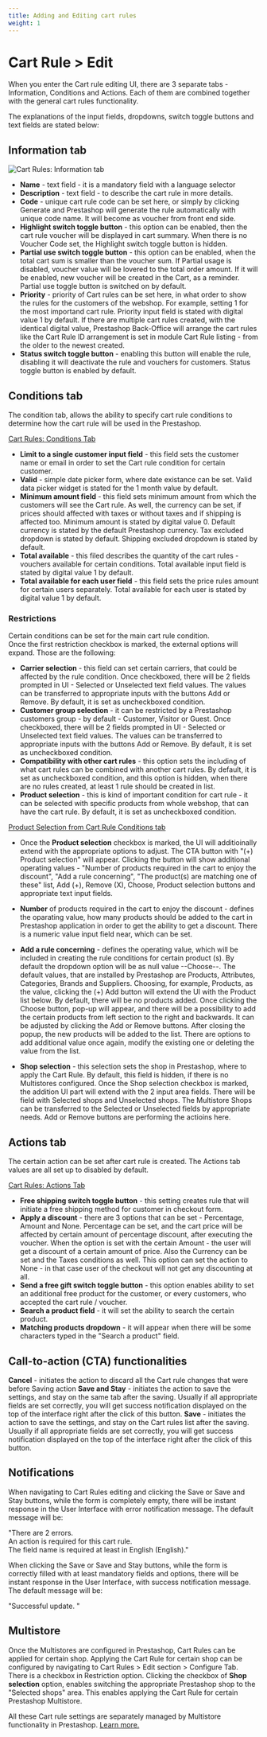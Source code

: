 ```yaml
---
title: Adding and Editing cart rules
weight: 1
---
```


# Cart Rule > Edit
When you enter the Cart rule editing UI, there are 3 separate tabs - Information, Conditions and Actions. Each of them are combined together with the general cart rules functionality.

The explanations of the input fields, dropdowns, switch toggle buttons and text fields are stated below:<br>

## Information tab

![Cart Rules: Information tab](/static/img/cart-rules-information-tab.png)

- **Name** - text field - it is a mandatory field with a language selector
- **Description** - text field - to describe the cart rule in more details.
- **Code** - unique cart rule code can be set here, or simply by clicking Generate and Prestashop will generate the rule automatically with unique code name. It will become as voucher from front end side.
- **Highlight switch toggle button** - this option can be enabled, then the cart rule voucher will be displayed in cart summary. When there is no Voucher Code set, the Highlight switch toggle button is hidden.
- **Partial use switch toggle button** - this option can be enabled, when the total cart sum is smaller than the voucher sum. If Partial usage is disabled, voucher value will be lovered to the total order amount. If it will be enabled, new voucher will be created in the Cart, as a reminder. Partial use toggle button is switched on by default.
- **Priority** - priority of Cart rules can be set here, in what order to show the rules for the customers of the webshop. For example, setting 1 for the most importand cart rule. Priority input field is stated with digital value 1 by default. If there are multiple cart rules created, with the identical digital value, Prestashop Back-Office will arrange the cart rules like the Cart Rule ID arrangement is set in module Cart Rule listing - from the older to the newest created.
- **Status switch toggle button** - enabling this button will enable the rule, disabling it will deactivate the rule and vouchers for customers. Status toggle button is enabled by default.

## Conditions tab
The condition tab, allows the ability to specify cart rule conditions to determine how the cart rule will be used in the Prestashop. 

[Cart Rules: Conditions Tab](/static/img/cart-rules-conditions-tab.png)

- **Limit to a single customer input field** - this field sets the customer name or email in order to set the Cart rule condition for certain customer.
- **Valid** - simple date picker form, where date existance can be set. Valid data picker widget is stated for the 1 month value by default.
- **Minimum amount field** - this field sets minimum amount from which the customers will see the Cart rule. As well, the currency can be set, if prices should affected with taxes or without taxes and if shipping is affected too. Minimum amount is stated by digital value 0. Default currency is stated by the default Prestashop currency. Tax excluded dropdown is stated by default. Shipping excluded dropdown is stated by default.
- **Total available** - this filed describes the quantity of the cart rules - vouchers available for certain conditions. Total available input field is stated by digital value 1 by default.
- **Total available for each user field** - this field sets the price rules amount for certain users separately. Total available for each user is stated by digital value 1 by default.
### Restrictions
Certain conditions can be set for the main cart rule condition. <br>
Once the first restriction checkbox is marked, the external options will expand. Those are the following:<br>
- **Carrier selection** - this field can set certain carriers, that could be affected by the rule condition. Once checkboxed, there will be 2 fields prompted in UI - Selected or Unselected text field values. The values can be transferred to appropriate inputs with the buttons Add or Remove. By default, it is set as uncheckboxed condition.
- **Customer group selection** - it can be restricted by a Prestashop customers group - by default - Customer, Visitor or Guest. Once checkboxed, there will be 2 fields prompted in UI - Selected or Unselected text field values. The values can be transferred to appropriate inputs with the buttons Add or Remove. By default, it is set as uncheckboxed condition.
- **Compatibility with other cart rules** - this option sets the including of what cart rules can be combined with another cart rules. By default, it is set as uncheckboxed condition, and this option is hidden, when there are no rules created, at least 1 rule should be created in list.
- **Product selection** - this is kind of important condition for cart rule - it can be selected with specific products from whole webshop, that can have the cart rule. By default, it is set as uncheckboxed condition. 

[Product Selection from Cart Rule Conditions tab](/static/img/cart-rules-restriction-product-select.png)

- Once the **Product selection** checkbox is marked, the UI will additioinally extend with the appropriate options to adjust. The CTA button with "(+) Product selection" will appear. Clicking the button will show additional operating values - "Number of products required in the cart to enjoy the discount", "Add a rule concerning", "The product(s) are matching one of these" list, Add (+), Remove (X), Choose, Product selection buttons and appropriate text input fields.
- **Number** of products required in the cart to enjoy the discount - defines the oparating value, how many products should be added to the cart in Prestashop application in order to get the ability to get a discount. There is a numeric value input field near, which can be set.
- **Add a rule concerning** - defines the operating value, which will be included in creating the rule conditions for certain product (s). By default the dropdown option will be as null value --Choose--. The default values, that are installed by Prestashop are Products, Attributes, Categories, Brands and Suppliers. Choosing, for example, Products, as the value, clicking the (+) Add button will extend the UI with the Product list below. By default, there will be no products added. Once clicking the Choose button, pop-up will appear, and there will be a possibility to add the certain products from left section to the right and backwards. It can be adjusted by clicking the Add or Remove buttons. After closing the popup, the new products will be added to the list. There are options to add additional value once again, modify the existing one or deleting the value from the list.

- **Shop selection** - this selection sets the shop in Prestashop, where to apply the Cart Rule. By default, this field is hidden, if there is no Multistores configured. Once the Shop selection checkbox is marked, the addition UI part will extend with the 2 input area fields. There will be field with Selected shops and Unselected shops. The Multistore Shops can be transferred to the Selected or Unselected fields by appropriate needs. Add or Remove buttons are performing the actioins here.

## Actions tab
The certain action can be set after cart rule is created. The Actions tab values are all set up to disabled by default.

[Cart Rules: Actions Tab](/static/img/cart-rules-actions-tab.png)

- **Free shipping switch toggle button** - this setting creates rule that will initiate a free shipping method for customer in checkout form.
- **Apply a discount** - there are 3 options that can be set - Percentage, Amount and None. Percentage can be set, and the cart price will be affected by certain amount of percentage discount, after executing the voucher. When the option is set with the certain Amount - the user will get a discount of a certain amount of price. Also the Currency can be set and the Taxes conditions as well. This option can set the action to None - in that case user of the checkout will not get any discounting at all.
- **Send a free gift switch toggle button** - this option enables ability to set an additional free product for the customer, or every customers, who accepted the cart rule / voucher.
- **Search a product field** - it will set the ability to search the certain product.
- **Matching products dropdown** - it will appear when there will be some characters typed in the "Search a product" field.

## Call-to-action (CTA) functionalities
**Cancel** - initiates the action to discard all the Cart rule changes that were before Saving action
**Save and Stay** - initiates the action to save the settings, and stay on the same tab after the saving. Usually if all appropriate fields are set correctly, you will get success notification displayed on the top of the interface right after the click of this button.
**Save** - initiates the action to save the settings, and stay on the Cart rules list after the saving. Usually if all appropriate fields are set correctly, you will get success notification displayed on the top of the interface right after the click of this button.

## Notifications
When navigating to Cart Rules editing and clicking the Save or Save and Stay buttons, while the form is completely empty, there will be instant response in the User Interface with error notification message. The default message will be:<br>

"There are 2 errors.<br>
An action is required for this cart rule.<br>
The field name is required at least in English (English)."<br>

When clicking the Save or Save and Stay buttons, while the form is correctly filled with at least mandatory fields and options, there will be instant response in the User Interface, with success notification message. The default message will be:<br>

"Successful update. "<br>

## Multistore 
Once the Multistores are configured in Prestashop, Cart Rules can be applied for certain shop. Applying the Cart Rule for certain shop can be configured by navigating to Cart Rules > Edit section > Configure Tab. There is a checkbox in Restriction option. Clicking the checkbox of **Shop selection** option, enables switching the appropriate Prestashop shop to the "Selected shops" area. This enables applying the Cart Rule for certain Prestashop Multistore.

All these Cart rule settings are separately managed by Multistore functionality in Prestashop. [Learn more.](https://github.com/PrestaShop/prestashop-specs/blob/master/content/1.7/back-office/shop-parameters/general/maintenance.md#multistore-behavior)
